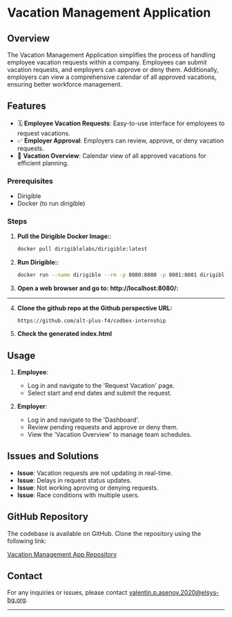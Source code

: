 # Vacation Management Application

## Overview

The Vacation Management Application simplifies the process of handling employee vacation requests within a company. Employees can submit vacation requests, and employers can approve or deny them. Additionally, employers can view a comprehensive calendar of all approved vacations, ensuring better workforce management.

## Features

- 🗓️ **Employee Vacation Requests**: Easy-to-use interface for employees to request vacations.
- ✅ **Employer Approval**: Employers can review, approve, or deny vacation requests.
- 📅 **Vacation Overview**: Calendar view of all approved vacations for efficient planning.

### Prerequisites

- Dirigible
- Docker (to run dirigible)

### Steps

1. **Pull the Dirigible Docker Image:**:
    ```bash
    docker pull dirigiblelabs/dirigible:latest
    ```
    
2. **Run Dirigible:**:
    ```bash
    docker run --name dirigible --rm -p 8080:8080 -p 8081:8081 dirigiblelabs/dirigible:latest
    ```
    
3. **Open a web browser and go to: http://localhost:8080/:**

---

4. **Clone the github repo at the Github perspective URL:**
   ```
   https://github.com/alt-plus-f4/codbex-internship
   ```
5. **Check the generated index.html**
    
## Usage

1. **Employee**:
    - Log in and navigate to the 'Request Vacation' page.
    - Select start and end dates and submit the request.

2. **Employer**:
    - Log in and navigate to the 'Dashboard'.
    - Review pending requests and approve or deny them.
    - View the 'Vacation Overview' to manage team schedules.

## Issues and Solutions

- **Issue**: Vacation requests are not updating in real-time.
- **Issue**: Delays in request status updates.
- **Issue**: Not working aproving or denying requests.
- **Issue**: Race conditions with multiple users.

## GitHub Repository

The codebase is available on GitHub. Clone the repository using the following link:

[Vacation Management App Repository](https://github.com/alt-plus-f4/codbex-internship)


## Contact

For any inquiries or issues, please contact valentin.p.asenov.2020@elsys-bg.org.

---

